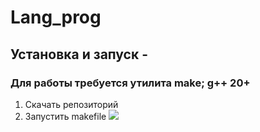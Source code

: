 # Lang_prog
## Установка и запуск -
### Для работы требуется утилита make; g++ 20+
1. Скачать репозиторий
1. Запустить makefile
![](https://cdn.ruwiki.ru/ruwiki/files/thumb/5/51/Скебоб.jpg/1024px-Скебоб.jpg)


